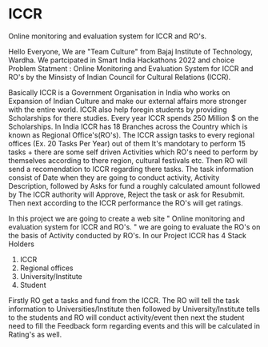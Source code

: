 # ICCR
Online monitoring and evaluation system for ICCR and RO's.

Hello Everyone,
We are "Team Culture" from Bajaj Institute of Technology, Wardha. We partcipated in Smart India Hackathons 2022 and choice
Problem Statment : Online Monitoring and Evaluation System for ICCR and RO's
by the Minsisty of Indian Council for Cultural Relations (ICCR).

Basically ICCR is a Government Organisation in India who works on Expansion of Indian Culture and make our external affairs more stronger with the entire world.
ICCR also help foregin students by providing Scholarships for there studies. Every year ICCR spends 250 Million $ on the Scholarships. In India ICCR has 18 Branches 
across the Country which is known as Regional Office's(RO's). The ICCR assign tasks to every regional offices (Ex. 20 Tasks Per Year) out of them It's mandotary to 
perform 15 tasks + there are some self driven Activities which RO's need to perform by themselves according to there region, cultural festivals etc. Then RO will send a 
recomendation to ICCR regarding there tasks. The task information consist of Date when they are going to conduct activity, Activity Description, followed by Asks for 
fund a roughly calculated amount followed by The ICCR authority will Approve, Reject the task or ask for Resubmit. Then next according to the ICCR performance the RO's
will get ratings.

In this project we are going to create a web site " Online monitoring and evaluation system for ICCR and RO's. " we are going to evaluate the RO's on the basis of
Activity conducted by RO's. In our Project ICCR has 4 Stack Holders 
1. ICCR
2. Regional offices
3. University/Institute
4. Student

Firstly RO get a tasks and fund from the ICCR. The RO will tell the task information to Universities/Institute then followed by University/Institute tells to the
students and RO will conduct activity/event then next the student need to fill the Feedback form regarding events and this will be calculated in Rating's as well.
